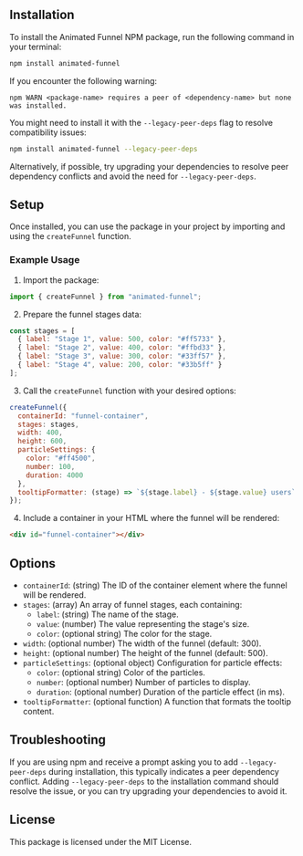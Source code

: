 ## Installation

To install the Animated Funnel NPM package, run the following command in your terminal:

```bash
npm install animated-funnel
```

If you encounter the following warning:

```
npm WARN <package-name> requires a peer of <dependency-name> but none was installed.
```

You might need to install it with the `--legacy-peer-deps` flag to resolve compatibility issues:

```bash
npm install animated-funnel --legacy-peer-deps
```

Alternatively, if possible, try upgrading your dependencies to resolve peer dependency conflicts and avoid the need for `--legacy-peer-deps`.

## Setup

Once installed, you can use the package in your project by importing and using the `createFunnel` function.

### Example Usage

1. Import the package:

```javascript
import { createFunnel } from "animated-funnel";
```

2. Prepare the funnel stages data:

```javascript
const stages = [
  { label: "Stage 1", value: 500, color: "#ff5733" },
  { label: "Stage 2", value: 400, color: "#ffbd33" },
  { label: "Stage 3", value: 300, color: "#33ff57" },
  { label: "Stage 4", value: 200, color: "#33b5ff" }
];
```

3. Call the `createFunnel` function with your desired options:

```javascript
createFunnel({
  containerId: "funnel-container",
  stages: stages,
  width: 400,
  height: 600,
  particleSettings: {
    color: "#ff4500",
    number: 100,
    duration: 4000
  },
  tooltipFormatter: (stage) => `${stage.label} - ${stage.value} users`
});
```

4. Include a container in your HTML where the funnel will be rendered:

```html
<div id="funnel-container"></div>
```

## Options

- `containerId`: (string) The ID of the container element where the funnel will be rendered.
- `stages`: (array) An array of funnel stages, each containing:
  - `label`: (string) The name of the stage.
  - `value`: (number) The value representing the stage's size.
  - `color`: (optional string) The color for the stage.
- `width`: (optional number) The width of the funnel (default: 300).
- `height`: (optional number) The height of the funnel (default: 500).
- `particleSettings`: (optional object) Configuration for particle effects:
  - `color`: (optional string) Color of the particles.
  - `number`: (optional number) Number of particles to display.
  - `duration`: (optional number) Duration of the particle effect (in ms).
- `tooltipFormatter`: (optional function) A function that formats the tooltip content.

## Troubleshooting

If you are using npm and receive a prompt asking you to add `--legacy-peer-deps` during installation, this typically indicates a peer dependency conflict. Adding `--legacy-peer-deps` to the installation command should resolve the issue, or you can try upgrading your dependencies to avoid it.

## License

This package is licensed under the MIT License.